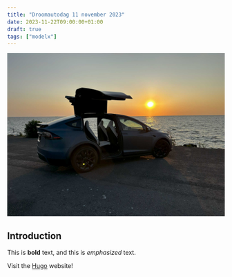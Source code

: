 ```yaml
---
title: "Droomautodag 11 november 2023"
date: 2023-11-22T09:00:00+01:00
draft: true
tags: ["modelx"]
---
```



![image](images/dad1111-01.jpg)



## Introduction

This is **bold** text, and this is *emphasized* text.

Visit the [Hugo](https://gohugo.io) website!